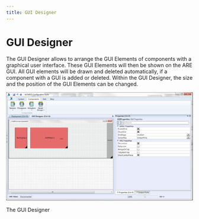 ```yaml
---
title: GUI Designer
---
```


# GUI Designer

The GUI Designer allows to arrange the GUI Elements of components with a graphical user interface. These GUI Elements will then be shown on the ARE GUI. All GUI elements will be drawn and deleted automatically, if a component with a GUI is added or deleted. Within the GUI Designer, the size and the position of the GUI Elements can be changed.

![Screenshot: The GUI Designer of the ACS](./img/GUI_Designer.png "Screenshot: The GUI Designer of the ACS")

The GUI Designer
